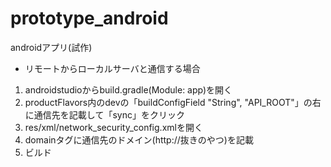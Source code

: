 # prototype_android
androidアプリ(試作)

- リモートからローカルサーバと通信する場合
1. androidstudioからbuild.gradle(Module: app)を開く
1. productFlavors内のdevの「buildConfigField "String", "API_ROOT"」の右に通信先を記載して「sync」をクリック
1. res/xml/network_security_config.xmlを開く
1. domainタグに通信先のドメイン(http://抜きのやつ)を記載
1. ビルド

